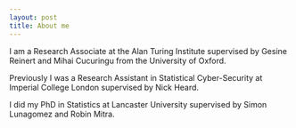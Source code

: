 ```yaml
---
layout: post
title: About me
---
```


I am a Research Associate at the Alan Turing Institute supervised by Gesine Reinert and Mihai Cucuringu from the University of Oxford.

Previously I was a Research Assistant in Statistical Cyber-Security at Imperial College London supervised by Nick Heard.

I did my PhD in Statistics at Lancaster University supervised by Simon Lunagomez and Robin Mitra.

